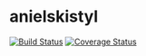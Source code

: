 anielskistyl
============
[![Build Status](http://img.shields.io/travis/MrJacek/anielskistyl/master.svg)](https://travis-ci.org/MrJacek/anielskistyl)
[![Coverage Status](https://img.shields.io/coveralls/MrJacek/anielskistyl.svg)](https://coveralls.io/r/MrJacek/anielskistyl)
